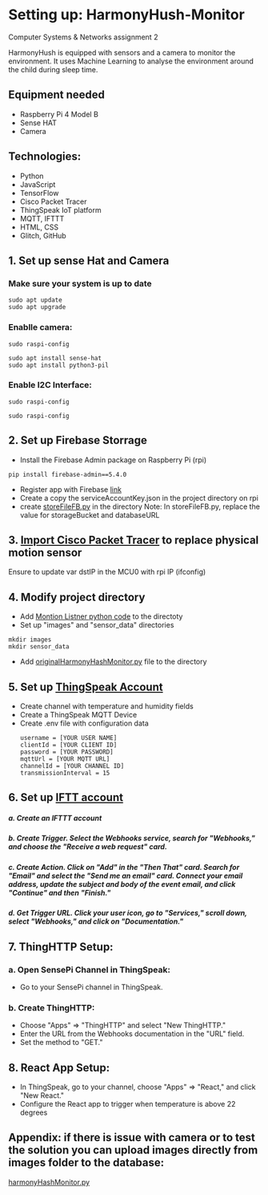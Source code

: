 # Setting up: HarmonyHush-Monitor 
Computer Systems &amp; Networks assignment 2

<p>HarmonyHush is equipped with sensors and a camera to monitor the environment. It uses Machine Learning to analyse the environment around the child during sleep time.</p>

## Equipment needed
- Raspberry Pi 4 Model B
- Sense HAT
- Camera

## Technologies:
- Python
- JavaScript
- TensorFlow
- Cisco Packet Tracer
- ThingSpeak IoT platform
- MQTT, IFTTT
- HTML, CSS
- Glitch, GitHub

## 1. Set up sense Hat and Camera
### Make sure your system is up to date 
```
sudo apt update
sudo apt upgrade
```

### Enablle camera:
```
sudo raspi-config

sudo apt install sense-hat
sudo apt install python3-pil
```
### Enable I2C Interface:
```
sudo raspi-config

sudo raspi-config
```

## 2. Set up Firebase Storrage

- Install the Firebase Admin package on Raspberry Pi (rpi)
```
pip install firebase-admin==5.4.0
```
- Register app with Firebase [link](https://firebase.google.com/docs/web/setup)
- Create a copy the serviceAccountKey.json in the project directory on rpi
- create [storeFileFB.py](https://github.com/Ruslan-Zhabskyi/HarmonyHush-Monitor/blob/main/storeFileFB.py) in the directory
Note: In storeFileFB.py, replace the value for storageBucket and databaseURL

## 3. [Import Cisco Packet Tracer](https://github.com/Ruslan-Zhabskyi/HarmonyHush-Monitor/blob/main/motion_detector.pkt) to replace physical motion sensor
Ensure to update var dstIP in the MCU0 with rpi IP (ifconfig)

## 4. Modify project directory
- Add [Montion Listner python code](https://github.com/Ruslan-Zhabskyi/HarmonyHush-Monitor/blob/main/udpMotionListner.py) to the directoty
- Set up "images" and "sensor_data" directories
```
mkdir images
mkdir sensor_data
```
- Add [originalHarmonyHashMonitor.py](https://github.com/Ruslan-Zhabskyi/HarmonyHush-Monitor/blob/main/originalHarmonyHashMonitor.py) file to the directory

## 5. Set up [ThingSpeak Account](https://thingspeak.com/)
- Create channel with temperature and humidity fields
- Create a ThingSpeak MQTT Device
- Create .env file with configuration data
  ```
  username = [YOUR USER NAME]
  clientId = [YOUR CLIENT ID]
  password = [YOUR PASSWORD]
  mqttUrl = [YOUR MQTT URL]
  channelId = [YOUR CHANNEL ID]
  transmissionInterval = 15
  ```
 ## 6. Set up [IFTT account](https://ifttt.com/explore)
  ##### a. Create an IFTTT account
  ##### b. Create Trigger. Select the Webhooks service, search for "Webhooks," and choose the "Receive a web request" card.
  ##### c. Create Action. Click on "Add" in the "Then That" card. Search for "Email" and select the "Send me an email" card. Connect your email address, update the subject and body of the event email, and click "Continue" and then "Finish."
  ##### d. Get Trigger URL. Click your user icon, go to "Services," scroll down, select "Webhooks," and click on "Documentation."

## 7. ThingHTTP Setup:

### a. Open SensePi Channel in ThingSpeak:
- Go to your SensePi channel in ThingSpeak.

### b. Create ThingHTTP:
- Choose "Apps" => "ThingHTTP" and select "New ThingHTTP."
- Enter the URL from the Webhooks documentation in the "URL" field.
- Set the method to "GET."

## 8. React App Setup:
- In ThingSpeak, go to your channel, choose "Apps" => "React," and click "New React."
- Configure the React app to trigger when temperature is above 22 degrees

## Appendix: if there is issue with camera or to test the solution you can upload images directly from images folder to the database: 
[harmonyHashMonitor.py](https://github.com/Ruslan-Zhabskyi/HarmonyHush-Monitor/blob/main/harmonyHashMonitor.py)

 


